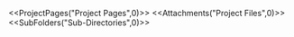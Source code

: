 <!-- --- 
title: tests 
-->

<<ProjectPages("Project Pages",0)>> 
<<Attachments("Project Files",0)>> 
<<SubFolders("Sub-Directories",0)>>
